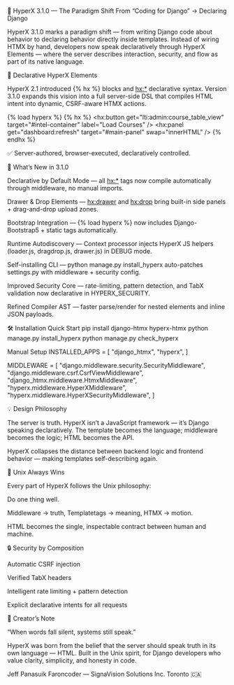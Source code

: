 🚀 HyperX 3.1.0 — The Paradigm Shift
From “Coding for Django” → Declaring Django

HyperX 3.1.0 marks a paradigm shift — from writing Django code about behavior to declaring behavior directly inside templates.
Instead of wiring HTMX by hand, developers now speak declaratively through HyperX Elements — where the server describes interaction, security, and flow as part of its native language.

🧠 Declarative HyperX Elements

HyperX 2.1 introduced {% hx %} blocks and <hx:*> declarative syntax.
Version 3.1.0 expands this vision into a full server-side DSL that compiles HTML intent into dynamic, CSRF-aware HTMX actions.

{% load hyperx %}
{% hx %}
  <hx:button get="lti:admin:course_table_view"
             target="#intel-container"
             label="Load Courses" />
  <hx:panel get="dashboard:refresh"
            target="#main-panel"
            swap="innerHTML" />
{% endhx %}


✅ Server-authored, browser-executed, declaratively controlled.

🌟 What’s New in 3.1.0

Declarative by Default Mode — all <hx:*> tags now compile automatically through middleware, no manual imports.

Drawer & Drop Elements — <hx:drawer> and <hx:drop> bring built-in side panels + drag-and-drop upload zones.

Bootstrap Integration — {% load hyperx %} now includes Django-Bootstrap5 + static tags automatically.

Runtime Autodiscovery — Context processor injects HyperX JS helpers (loader.js, dragdrop.js, drawer.js) in DEBUG mode.

Self-installing CLI — python manage.py install_hyperx auto-patches settings.py with middleware + security config.

Improved Security Core — rate-limiting, pattern detection, and TabX validation now declarative in HYPERX_SECURITY.

Refined Compiler AST — faster parse/render for nested elements and inline JSON payloads.

🛠️ Installation
Quick Start
pip install django-htmx hyperx-htmx
python manage.py install_hyperx
python manage.py check_hyperx

Manual Setup
INSTALLED_APPS = [
    "django_htmx",
    "hyperx",
]

MIDDLEWARE = [
    "django.middleware.security.SecurityMiddleware",
    "django.middleware.csrf.CsrfViewMiddleware",
    "django_htmx.middleware.HtmxMiddleware",
    "hyperx.middleware.HyperXMiddleware",
    "hyperx.middleware.HyperXSecurityMiddleware",
]

💡 Design Philosophy

The server is truth.
HyperX isn’t a JavaScript framework — it’s Django speaking declaratively.
The template becomes the language; middleware becomes the logic; HTML becomes the API.

HyperX collapses the distance between backend logic and frontend behavior — making templates self-describing again.

🧩 Unix Always Wins

Every part of HyperX follows the Unix philosophy:

Do one thing well.

Middleware → truth, Templatetags → meaning, HTMX → motion.

HTML becomes the single, inspectable contract between human and machine.

🔒 Security by Composition

Automatic CSRF injection

Verified TabX headers

Intelligent rate limiting + pattern detection

Explicit declarative intents for all requests

🧭 Creator’s Note

“When words fall silent, systems still speak.”

HyperX was born from the belief that the server should speak truth in its own language — HTML.
Built in the Unix spirit, for Django developers who value clarity, simplicity, and honesty in code.

Jeff Panasuik
Faroncoder — SignaVision Solutions Inc.
Toronto 🇨🇦